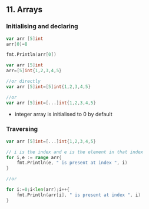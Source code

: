 ## 11. Arrays

### Initialising and declaring

```go
var arr [5]int
arr[0]=8

fmt.Println(arr[0])
```

```go
var arr [5]int
arr=[5]int{1,2,3,4,5}

//or directly
var arr [5]int=[5]int{1,2,3,4,5}

//or
var arr [5]int=[...]int{1,2,3,4,5}
```

- integer array is initialised to 0 by default

### Traversing
```go
var arr [5]int=[...]int{1,2,3,4,5}

// i is the index and e is the element in that index
for i,e := range arr{
	fmt.Println(e, " is present at index ", i)
}

//or

for i:=0;i<len(arr);i++{
	fmt.Println(arr[i], " is present at index ", i)
}
```
